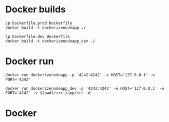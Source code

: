 
# Docker builds
```
cp Dockerfile.prod Dockerfile
docker build -t dockerizenodeapp ./

cp Dockerfile.dev Dockerfile
docker build -t dockerizenodeapp_dev ./
```

# Docker run
```
docker run dockerizenodeapp -p '4242:4242' -e HOST='127.0.0.1' -e PORT='4242'

docker run dockerizenodeapp_dev -p '4242:4242' -e HOST='127.0.0.1' -e PORT='4242' -v $(pwd)/src:/app/src -d
```

# Docker 